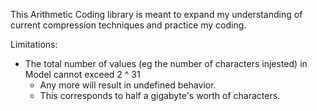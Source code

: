 This Arithmetic Coding library is meant to expand my understanding of current compression techniques and practice my coding.


Limitations:
* The total number of values (eg the number of characters injested) in Model cannot exceed 2 ^ 31
  * Any more will result in undefined behavior.
  * This corresponds to half a gigabyte's worth of characters.